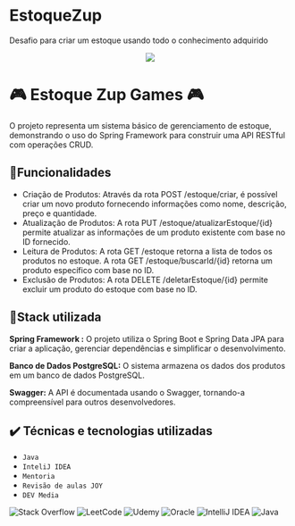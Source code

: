 # EstoqueZup
Desafio para criar um estoque usando todo o conhecimento adquirido 

<p align="center">
<img src="https://img.shields.io/badge/Status-Programador_em_Desenvolvimento-red"></p>


# 🎮 Estoque Zup Games 🎮

O projeto representa um sistema básico de gerenciamento de estoque, demonstrando o uso do Spring Framework para construir uma API RESTful com operações CRUD.


## 📝Funcionalidades

- Criação de Produtos: Através da rota POST /estoque/criar, é possível criar um novo produto fornecendo informações como nome, descrição, preço e quantidade.
- Atualização de Produtos: A rota PUT /estoque/atualizarEstoque/{id} permite atualizar as informações de um produto existente com base no ID fornecido.
- Leitura de Produtos: A rota GET /estoque retorna a lista de todos os produtos no estoque. A rota GET /estoque/buscarId/{id} retorna um produto específico com base no ID.
- Exclusão de Produtos: A rota DELETE /deletarEstoque/{id} permite excluir um produto do estoque com base no ID.



## 📀Stack utilizada

**Spring Framework :** O projeto utiliza o Spring Boot e Spring Data JPA para criar a aplicação, gerenciar dependências e simplificar o desenvolvimento.

**Banco de Dados PostgreSQL:** O sistema armazena os dados dos produtos em um banco de dados PostgreSQL.

**Swagger:**  A API é documentada usando o Swagger, tornando-a compreensível para outros desenvolvedores.

## ✔️ Técnicas e tecnologias utilizadas

- ``Java ``
- ``InteliJ IDEA``
- ``Mentoria``
- ``Revisão de aulas JOY ``
- ``DEV Media``



![Stack Overflow](https://img.shields.io/badge/-Stackoverflow-FE7A16?style=for-the-badge&logo=stack-overflow&logoColor=white)
![LeetCode](https://img.shields.io/badge/LeetCode-000000?style=for-the-badge&logo=LeetCode&logoColor=#d16c06)
![Udemy](https://img.shields.io/badge/Udemy-A435F0?style=for-the-badge&logo=Udemy&logoColor=white)
![Oracle](https://img.shields.io/badge/Oracle-F80000?style=for-the-badge&logo=oracle&logoColor=white)
![IntelliJ IDEA](https://img.shields.io/badge/IntelliJIDEA-000000.svg?style=for-the-badge&logo=intellij-idea&logoColor=white)
![Java](https://img.shields.io/badge/java-%23ED8B00.svg?style=for-the-badge&logo=openjdk&logoColor=white)



